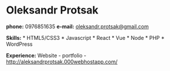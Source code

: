 # Oleksandr Protsak

**phone:** 0976851635
**e-mail:** oleksandr.protsak@gmail.com

**Skills:**
        * HTML5/CSS3
        * Javascript
            * React
            * Vue
            * Node
        * PHP
        * WordPress

**Experience:**
    Website - portfolio - http://aleksandrprotsak.000webhostapp.com/
